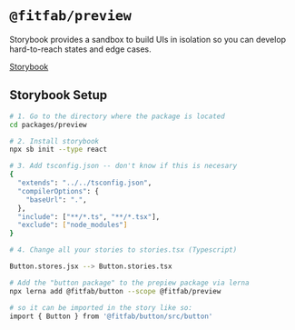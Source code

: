 # `@fitfab/preview`

Storybook provides a sandbox to build UIs in isolation so you can develop hard-to-reach states and edge cases.

[Storybook](https://storybook.js.org/)

## Storybook Setup

```bash
# 1. Go to the directory where the package is located
cd packages/preview

# 2. Install storybook
npx sb init --type react

# 3. Add tsconfig.json -- don't know if this is necesary
{
  "extends": "../../tsconfig.json",
  "compilerOptions": {
    "baseUrl": ".",
  },
  "include": ["**/*.ts", "**/*.tsx"],
  "exclude": ["node_modules"]
}

# 4. Change all your stories to stories.tsx (Typescript)

Button.stores.jsx --> Button.stories.tsx

# Add the "button package" to the prepiew package via lerna
npx lerna add @fitfab/button --scope @fitfab/preview

# so it can be imported in the story like so:
import { Button } from '@fitfab/button/src/button'

```
